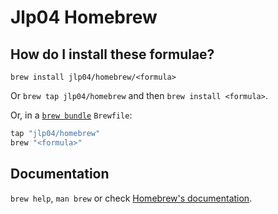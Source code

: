 # Jlp04 Homebrew

## How do I install these formulae?

`brew install jlp04/homebrew/<formula>`

Or `brew tap jlp04/homebrew` and then `brew install <formula>`.

Or, in a [`brew bundle`](https://github.com/Homebrew/homebrew-bundle) `Brewfile`:

```ruby
tap "jlp04/homebrew"
brew "<formula>"
```

## Documentation

`brew help`, `man brew` or check [Homebrew's documentation](https://docs.brew.sh).
